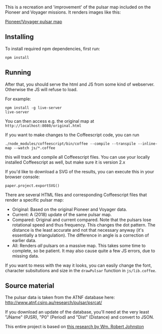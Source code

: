 This is a recreation and 'improvement' of the pulsar map included on the Pioneer and Voyager missions. It renders images like this:

[Pioneer/Voyager pulsar map](output-original-pulsar-map.png?raw=true)


## Installing

To install required npm dependencies, first run:

`npm install`

## Running

After that, you should serve the html and JS from some kind of webserver. Otherwise the JS will refuse to load.

For example:
```
npm install -g live-server
live-server
```

You can then access e.g. the original map at `http://localhost:8080/original.html`

If you want to make changes to the Coffeescript code, you can run

`./node_modules/coffeescript/bin/coffee --compile --transpile --inline-map --watch js/*.coffee`

this will track and compile all Coffeescript files. You can use your locally installed Coffeescript as well, but make sure it is version 2.x

If you'd like to download a SVG of the results, you can execute this in your browser console:

`paper.project.exportSVG()`

There are several HTML files and corresponding Coffeescript files that render a specific pulsar map:
- Original: Based on the original Pioneer and Voyager data.
- Current: A (2018) update of the same pulsar map.
- Compared: Original and current compared. Note that the pulsars lose rotational speed and thus frequency. This changes the dot pattern. The distance is the least accurate and not that necessary anyway (it's essentially a triangulation). The difference in angle is a correction of earlier data.
- All: Renders *all* pulsars on a massive map. This takes some time to complete, so be patient. It may also cause quite a few JS errors, due to missing data.

If you want to mess with the way it looks, you can easily change the font, character subsitutions and size in the `drawPulsar` function in `js/lib.coffee`.

## Source material
 
The pulsar data is taken from the ATNF database here: http://www.atnf.csiro.au/research/pulsar/psrcat/

If you download an update of the database, you'll need at the very least "JName" (PJSR), "P0" (Period) and "Dist" (Distance) and convert to JSON.

This entire project is based on [this research by Wm. Robert Johnston](http://www.johnstonsarchive.net/astro/pulsarmap.html)
